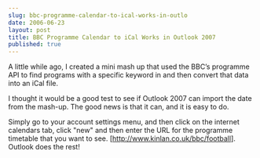 ```yaml
---
slug: bbc-programme-calendar-to-ical-works-in-outlo
date: 2006-06-23
layout: post
title: BBC Programme Calendar to iCal Works in Outlook 2007
published: true
---
```

<span><p>A little while ago, I created a mini mash up that used the BBC’s programme API to find programs with a specific keyword in and then convert that data into an iCal file.<br /></p>
<p>I thought it would be a good test to see if Outlook 2007 can import the date from the mash-up.  The good news is that it can, and it is easy to do.<br /></p>
<p>Simply go to your account settings menu, and then click on the internet calendars tab, click "new" and then enter the URL for the programme timetable that you want to see. [<a href="http://www.kinlan.co.uk/bbc/football">http://www.kinlan.co.uk/bbc/football</a>].  Outlook does the rest! <br /></p></span><div class="blogger-post-footer"><img class="posterous_download_image" src="https://blogger.googleusercontent.com/tracker/8109338-115104744174941651?l=www.kinlan.co.uk%2Findex.html" height="1" alt="" width="1" /></div>

